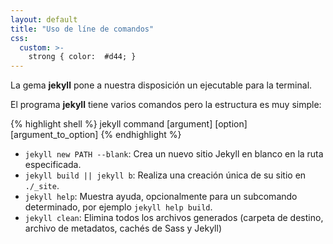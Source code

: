 ```yaml
---
layout: default
title: "Uso de líne de comandos"
css:
  custom: >-
    strong { color:  #d44; }
---
```


La gema **jekyll** pone a nuestra disposición un ejecutable para la terminal.

El programa **jekyll** tiene varios comandos pero la estructura es muy simple:

{% highlight shell %}
jekyll command [argument] [option] [argument_to_option]
{% endhighlight %}

- `jekyll new PATH --blank`: Crea un nuevo sitio Jekyll en blanco en la ruta especificada.
- `jekyll build || jekyll b`: Realiza una creación única de su sitio en `./_site`.
- `jekyll help`: Muestra ayuda, opcionalmente para un subcomando determinado, por ejemplo `jekyll help build`.
- `jekyll clean`: Elimina todos los archivos generados (carpeta de destino, archivo de metadatos, cachés de Sass y Jekyll)